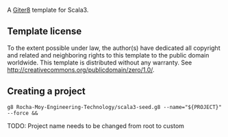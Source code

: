 A [Giter8][g8] template for Scala3.

Template license
----------------
To the extent possible under law, the author(s) have dedicated all copyright and related
and neighboring rights to this template to the public domain worldwide.
This template is distributed without any warranty. See <http://creativecommons.org/publicdomain/zero/1.0/>.

[g8]: http://www.foundweekends.org/giter8/

## Creating a project
```
g8 Rocha-Moy-Engineering-Technology/scala3-seed.g8 --name="${PROJECT}" --force &&
```

TODO: Project name needs to be changed from root to custom